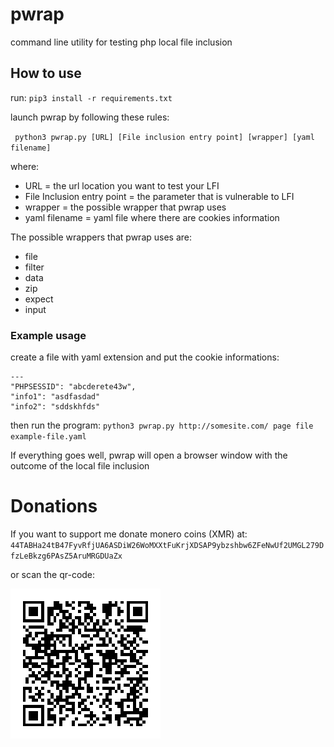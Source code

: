 # pwrap
command line utility for testing php local file inclusion 

## How to use

run:
`pip3 install -r requirements.txt`

launch pwrap by following these rules:

` python3 pwrap.py [URL] [File inclusion entry point] [wrapper] [yaml filename]`

where:

* URL = the url location you want to test your LFI
* File Inclusion entry point = the parameter that is vulnerable to LFI
* wrapper = the possible wrapper that pwrap uses
* yaml filename = yaml file where there are cookies information

The possible wrappers that pwrap uses are:

* file 
* filter
* data
* zip
* expect
* input



### Example usage

create a file with yaml extension and put the cookie informations:

```
---
"PHPSESSID": "abcderete43w",
"info1": "asdfasdad"
"info2": "sddskhfds"

```
then run the program:
`python3 pwrap.py http://somesite.com/ page file example-file.yaml`

If everything goes well, pwrap will open a browser window with the outcome of the local file inclusion

# Donations

If you want to support me donate monero coins (XMR) at:
`44TABHa24tB47FyvRfjUA6ASDiW26WoMXXtFuKrjXDSAP9ybzshbw6ZFeNwUf2UMGL279DfzLeBkzg6PAsZ5AruMRGDUaZx`

or scan the qr-code:

![monero wallet address](https://github.com/FrancescoDiSalesGithub/FrancescoDiSalesGithub/blob/main/qrcode)

